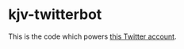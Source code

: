 # kjv-twitterbot
This is the code which powers [this Twitter account](https://twitter.com/KJVPassages).
